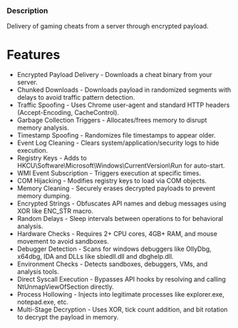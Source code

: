 ### Description
Delivery of gaming cheats from a server through encrypted payload.
# Features
- Encrypted Payload Delivery - Downloads a cheat binary from your server.
- Chunked Downloads - Downloads payload in randomized segments with delays to avoid traffic pattern detection.
- Traffic Spoofing - Uses Chrome user-agent and standard HTTP headers (Accept-Encoding, CacheControl).
- Garbage Collection Triggers - Allocates/frees memory to disrupt memory analysis.
- Timestamp Spoofing - Randomizes file timestamps to appear older.
- Event Log Cleaning - Clears system/application/security logs to hide execution.
- Registry Keys - Adds to HKCU\Software\Microsoft\Windows\CurrentVersion\Run for auto-start.
- WMI Event Subscription - Triggers execution at specific times.
- COM Hijacking - Modifies registry keys to load via COM objects.
- Memory Cleaning - Securely erases decrypted payloads to prevent memory dumping.
- Encrypted Strings - Obfuscates API names and debug messages using XOR like ENC_STR macro.
- Random Delays - Sleep intervals between operations to for behavioral analysis.
- Hardware Checks - Requires 2+ CPU cores, 4GB+ RAM, and mouse movement to avoid sandboxes.
- Debugger Detection - Scans for windows debuggers like OllyDbg, x64dbg, IDA and DLLs like sbiedll.dll and dbghelp.dll.
- Environment Checks - Detects sandboxes, debuggers, VMs, and analysis tools.
- Direct Syscall Execution - Bypasses API hooks by resolving and calling NtUnmapViewOfSection directly.
- Process Hollowing - Injects into legitimate processes like explorer.exe, notepad.exe, etc.
- Multi-Stage Decryption - Uses XOR, tick count addition, and bit rotation to decrypt the payload in memory.
